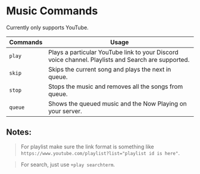 # Music Commands

Currently only supports YouTube.

|Commands|Usage|
|--------|-----|
|`play`| Plays a particular YouTube link to your Discord voice channel. Playlists and Search are supported.|
|`skip`| Skips the current song and plays the next in queue.|
|`stop`| Stops the music and removes all the songs from queue.|
|`queue`| Shows the queued music and the Now Playing on your server.|

## Notes:
>For playlist make sure the link format is something like `https://www.youtube.com/playlist?list="playlist id is here"`.

>For search, just use `+play searchterm`.